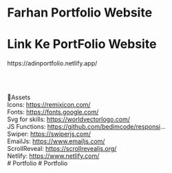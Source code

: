 <h1>Farhan Portfolio Website</h1>

<h1> Link Ke PortFolio Website </h1>
https://adinportfolio.netlify.app/

<br><br>

📂Assets <br>
Icons: https://remixicon.com/ <br>
Fonts: https://fonts.google.com/ <br>
Svg for skills: https://worldvectorlogo.com/ <br>
JS Functions: https://github.com/bedimcode/responsi... <br>
Swiper: https://swiperjs.com/ <br>
EmailJs: https://www.emailjs.com/ <br>
ScrollReveal: https://scrollrevealjs.org/ <br>
Netlify: https://www.netlify.com/ <br>
#   P o r t f o l i o 
 
 #   P o r t f o l i o 
 
 

